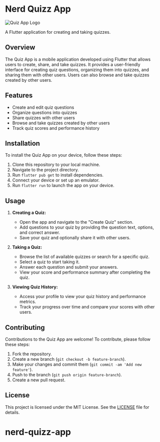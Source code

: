 # Nerd Quizz App

![Quiz App Logo](https://example.com/quiz_app_logo.png)

A Flutter application for creating and taking quizzes.

## Overview

The Quiz App is a mobile application developed using Flutter that allows users to create, share, and take quizzes. It provides a user-friendly interface for creating quiz questions, organizing them into quizzes, and sharing them with other users. Users can also browse and take quizzes created by other users.

## Features

- Create and edit quiz questions
- Organize questions into quizzes
- Share quizzes with other users
- Browse and take quizzes created by other users
- Track quiz scores and performance history

## Installation

To install the Quiz App on your device, follow these steps:

1. Clone this repository to your local machine.
2. Navigate to the project directory.
3. Run `flutter pub get` to install dependencies.
4. Connect your device or set up an emulator.
5. Run `flutter run` to launch the app on your device.

## Usage

1. **Creating a Quiz:**
   - Open the app and navigate to the "Create Quiz" section.
   - Add questions to your quiz by providing the question text, options, and correct answer.
   - Save your quiz and optionally share it with other users.

2. **Taking a Quiz:**
   - Browse the list of available quizzes or search for a specific quiz.
   - Select a quiz to start taking it.
   - Answer each question and submit your answers.
   - View your score and performance summary after completing the quiz.

3. **Viewing Quiz History:**
   - Access your profile to view your quiz history and performance metrics.
   - Track your progress over time and compare your scores with other users.

## Contributing

Contributions to the Quiz App are welcome! To contribute, please follow these steps:

1. Fork the repository.
2. Create a new branch (`git checkout -b feature-branch`).
3. Make your changes and commit them (`git commit -am 'Add new feature'`).
4. Push to the branch (`git push origin feature-branch`).
5. Create a new pull request.

## License

This project is licensed under the MIT License. See the [LICENSE](LICENSE) file for details.
# nerd-quizz-app
